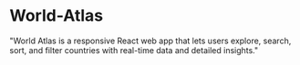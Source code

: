 # World-Atlas
"World Atlas is a responsive React web app that lets users explore, search, sort, and filter countries with real-time data and detailed insights."

